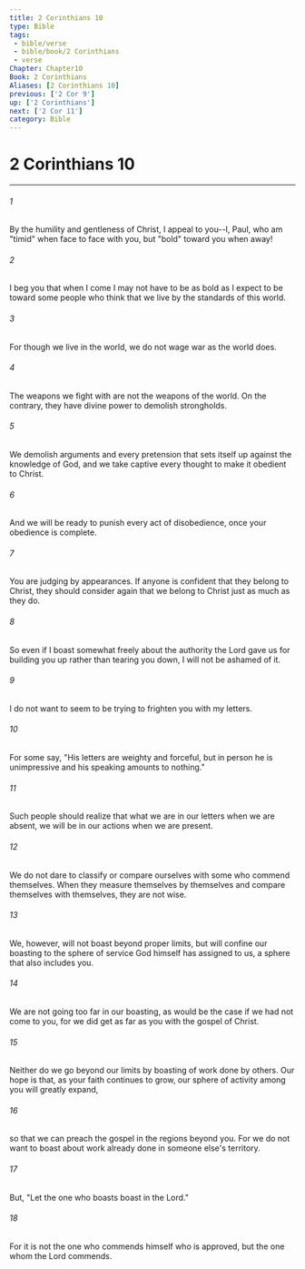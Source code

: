 ```yaml
---
title: 2 Corinthians 10
type: Bible
tags:
 - bible/verse
 - bible/book/2 Corinthians
 - verse
Chapter: Chapter10
Book: 2 Corinthians
Aliases: [2 Corinthians 10]
previous: ['2 Cor 9']
up: ['2 Corinthians']
next: ['2 Cor 11']
category: Bible
---
```

# 2 Corinthians 10

***


###### 1 
By the humility and gentleness of Christ, I appeal to you--I, Paul, who am "timid" when face to face with you, but "bold" toward you when away! 

###### 2 
I beg you that when I come I may not have to be as bold as I expect to be toward some people who think that we live by the standards of this world. 

###### 3 
For though we live in the world, we do not wage war as the world does. 

###### 4 
The weapons we fight with are not the weapons of the world. On the contrary, they have divine power to demolish strongholds. 

###### 5 
We demolish arguments and every pretension that sets itself up against the knowledge of God, and we take captive every thought to make it obedient to Christ. 

###### 6 
And we will be ready to punish every act of disobedience, once your obedience is complete. 

###### 7 
You are judging by appearances. If anyone is confident that they belong to Christ, they should consider again that we belong to Christ just as much as they do. 

###### 8 
So even if I boast somewhat freely about the authority the Lord gave us for building you up rather than tearing you down, I will not be ashamed of it. 

###### 9 
I do not want to seem to be trying to frighten you with my letters. 

###### 10 
For some say, "His letters are weighty and forceful, but in person he is unimpressive and his speaking amounts to nothing." 

###### 11 
Such people should realize that what we are in our letters when we are absent, we will be in our actions when we are present. 

###### 12 
We do not dare to classify or compare ourselves with some who commend themselves. When they measure themselves by themselves and compare themselves with themselves, they are not wise. 

###### 13 
We, however, will not boast beyond proper limits, but will confine our boasting to the sphere of service God himself has assigned to us, a sphere that also includes you. 

###### 14 
We are not going too far in our boasting, as would be the case if we had not come to you, for we did get as far as you with the gospel of Christ. 

###### 15 
Neither do we go beyond our limits by boasting of work done by others. Our hope is that, as your faith continues to grow, our sphere of activity among you will greatly expand, 

###### 16 
so that we can preach the gospel in the regions beyond you. For we do not want to boast about work already done in someone else's territory. 

###### 17 
But, "Let the one who boasts boast in the Lord." 

###### 18 
For it is not the one who commends himself who is approved, but the one whom the Lord commends. 
